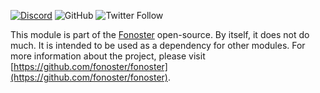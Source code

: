 [![Discord](https://img.shields.io/discord/1016419835455996076?color=5865F2&label=Discord&logo=discord&logoColor=white)](https://discord.gg/4QWgSz4hTC) ![GitHub](https://img.shields.io/github/license/fonoster/fonoster?color=%2347b96d) ![Twitter Follow](https://img.shields.io/twitter/follow/fonoster?style=social)

This module is part of the [Fonoster](https://fonoster.com) open-source. By itself, it does not do much. It is intended to be used as a dependency for other modules. For more information about the project, please visit [https://github.com/fonoster/fonoster](https://github.com/fonoster/fonoster).
